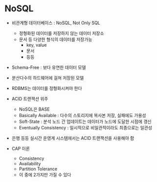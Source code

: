 # NoSQL

- 비관계형 데이터베이스 : NoSQL, Not Only SQL
    - 정형화된 데이터를 저장하지 않는 데이터 저장소
    - 문서 등 다양한 형식의 데이터를 저장가능
        - key, value
        - 문서
        - 등등
- Schema-Free : 보다 유연한 데이터 모델
- 분산다수의 하드웨어에 걸쳐 저장된 모델

- RDBMS는 데이터를 정형화시켜야 한다
- ACID 트랜잭션 위주
    - NoSQL은 BASE
    - Basically Available : 다수의 스토리지에 복사본 저장, 실패에도 가용성
    - Soft-State : 분석 노드 간 업데이트는 데이터가 노드에 도달한 시점에 갱신
    - Eventually Consistency : 일시적으로 비일관적이라도 최종으로는 일관성
- 은행 등등 실시간 운영계 시스템에서는 ACID 트랜잭션을 사용해야 함

- CAP 이론
    - Consistency
    - Availability
    - Partition Tolerance
    - 이 중에 2가지만 가질 수 있다


